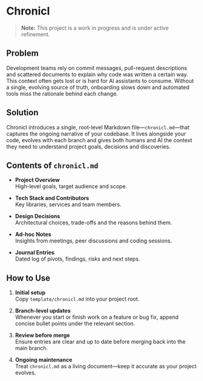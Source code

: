 # Chronicl

> **Note:** This project is a work in progress and is under active refinement.

## Problem

Development teams rely on commit messages, pull-request descriptions and scattered documents to explain why code was written a certain way. This context often gets lost or is hard for AI assistants to consume. Without a single, evolving source of truth, onboarding slows down and automated tools miss the rationale behind each change.

## Solution

Chronicl introduces a single, root-level Markdown file—`chronicl.md`—that captures the ongoing narrative of your codebase. It lives alongside your code, evolves with each branch and gives both humans and AI the context they need to understand project goals, decisions and discoveries.

## Contents of `chronicl.md`

- **Project Overview**  
  High-level goals, target audience and scope.

- **Tech Stack and Contributors**  
  Key libraries, services and team members.

- **Design Decisions**  
  Architectural choices, trade-offs and the reasons behind them.

- **Ad-hoc Notes**  
  Insights from meetings, peer discussions and coding sessions.

- **Journal Entries**  
  Dated log of pivots, findings, risks and next steps.

## How to Use

1. **Initial setup**  
   Copy `template/chronicl.md` into your project root.

2. **Branch-level updates**  
   Whenever you start or finish work on a feature or bug fix, append concise bullet points under the relevant section.

3. **Review before merge**  
   Ensure entries are clear and up to date before merging back into the main branch.

4. **Ongoing maintenance**  
   Treat `chronicl.md` as a living document—keep it accurate as your project evolves.
 
